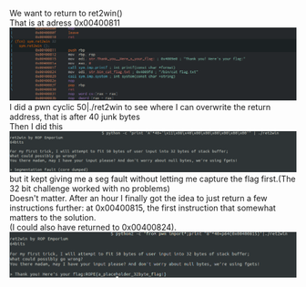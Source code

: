 We want to return to ret2win()  
That is at adress 0x00400811  
![Image](https://raw.githubusercontent.com/nomesc/RE-Challenges/master/ROP_Emporium/ret2win/r2.png)  
I did a pwn cyclic 50|./ret2win to see where I can overwrite the return address, that is after 40 junk bytes  
Then I did this  
![Image](https://raw.githubusercontent.com/nomesc/RE-Challenges/master/ROP_Emporium/ret2win/firsttry.png)  
but it kept giving me a seg fault without letting me capture the flag first.(The 32 bit challenge worked with no problems)  
Doesn't matter. After an hour I finally got the idea to just return a few instructions further: at 0x00400815, the first instruction that somewhat matters to the solution.  
(I could also have returned to 0x00400824).  
![Image of solution](https://raw.githubusercontent.com/nomesc/RE-Challenges/master/ROP_Emporium/ret2win/mysolution.png)
